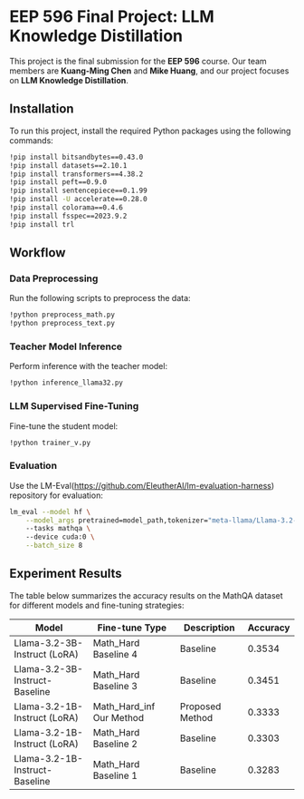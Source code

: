 # EEP 596 Final Project: LLM Knowledge Distillation

This project is the final submission for the **EEP 596** course. Our team members are **Kuang-Ming Chen** and **Mike Huang**, and our project focuses on **LLM Knowledge Distillation**.

## Installation

To run this project, install the required Python packages using the following commands:

```bash
!pip install bitsandbytes==0.43.0
!pip install datasets==2.10.1
!pip install transformers==4.38.2
!pip install peft==0.9.0
!pip install sentencepiece==0.1.99
!pip install -U accelerate==0.28.0
!pip install colorama==0.4.6
!pip install fsspec==2023.9.2
!pip install trl
```

## Workflow

### Data Preprocessing
Run the following scripts to preprocess the data:

```bash
!python preprocess_math.py
!python preprocess_text.py
```

### Teacher Model Inference
Perform inference with the teacher model:

```bash
!python inference_llama32.py
```

### LLM Supervised Fine-Tuning
Fine-tune the student model:

```bash
!python trainer_v.py
```

### Evaluation
Use the LM-Eval(https://github.com/EleutherAI/lm-evaluation-harness) repository for evaluation:

```bash
lm_eval --model hf \
    --model_args pretrained=model_path,tokenizer="meta-llama/Llama-3.2-1B-Instruct" \ 
    --tasks mathqa \ 
    --device cuda:0 \
    --batch_size 8
```

## Experiment Results

The table below summarizes the accuracy results on the MathQA dataset for different models and fine-tuning strategies:

| Model                            | Fine-tune Type              | Description           | Accuracy |
|----------------------------------|-----------------------------|-----------------------|----------|
| Llama-3.2-3B-Instruct (LoRA)     | Math_Hard Baseline 4        | Baseline              | 0.3534   |
| Llama-3.2-3B-Instruct-Baseline   | Math_Hard Baseline 3        | Baseline              | 0.3451   |
| Llama-3.2-1B-Instruct (LoRA)     | Math_Hard_inf Our Method    | Proposed Method       | 0.3333   |
| Llama-3.2-1B-Instruct (LoRA)     | Math_Hard Baseline 2        | Baseline              | 0.3303   |
| Llama-3.2-1B-Instruct-Baseline   | Math_Hard Baseline 1        | Baseline              | 0.3283   |

